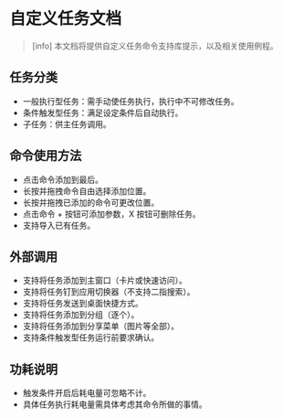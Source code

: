 # 自定义任务文档
>[info] 本文档将提供自定义任务命令支持库提示，以及相关使用例程。

## 任务分类
* 一般执行型任务：需手动使任务执行，执行中不可修改任务。
* 条件触发型任务：满足设定条件后自动执行。
* 子任务：供主任务调用。

## 命令使用方法
* 点击命令添加到最后。
* 长按并拖拽命令自由选择添加位置。
* 长按并拖拽已添加的命令可更改位置。
* 点击命令 + 按钮可添加参数，X 按钮可删除任务。
* 支持导入已有任务。

## 外部调用
* 支持将任务添加到主窗口（卡片或快速访问）。
* 支持将任务钉到应用切换器（不支持二指搜索）。
* 支持将任务发送到桌面快捷方式。
* 支持将任务添加到分组（逐个）。
* 支持将任务添加到分享菜单（图片等全部）。
* 支持条件触发型任务运行前要求确认。

## 功耗说明
* 触发条件开启后耗电量可忽略不计。
* 具体任务执行耗电量需具体考虑其命令所做的事情。